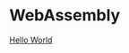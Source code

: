 # WebAssembly

[Hello World](https://github.com/dallasnorton/WebAssembly/blob/master/hello/README.md)
